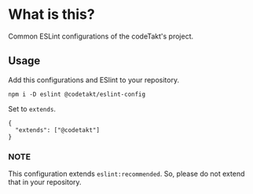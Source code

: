 # What is this?

Common ESLint configurations of the codeTakt's project.

## Usage

Add this configurations and ESlint to your repository.

    npm i -D eslint @codetakt/eslint-config

Set to `extends`.

    {
      "extends": ["@codetakt"]
    }

### NOTE

This configuration extends `eslint:recommended`.
So, please do not extend that in your repository.
